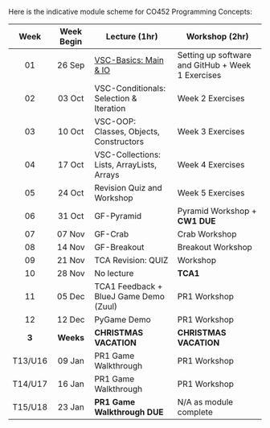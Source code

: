 
Here is the indicative module scheme for CO452 Programming Concepts:

| Week | Week Begin | Lecture (1hr) | Workshop (2hr) |
| :---: | :---: | ---- | ---- |
| 01 | 26 Sep | [VSC-Basics: Main & IO](https://github.com/BNU-CO452/Java-Apps/blob/main/docs/CO452%20Lecture%201%20-%20Basics%2C%20Main%2C%20IO.pdf) | Setting up software and GitHub + Week 1 Exercises |  
| 02 | 03 Oct | VSC-Conditionals: Selection & Iteration | Week 2 Exercises |
| 03 | 10 Oct | VSC-OOP: Classes, Objects, Constructors | Week 3 Exercises |
| 04 | 17 Oct | VSC-Collections: Lists, ArrayLists, Arrays | Week 4 Exercises |
| 05 | 24 Oct | Revision Quiz and Workshop | Week 5 Exercises | 
| 06 | 31 Oct | GF-Pyramid | Pyramid Workshop + **CW1 DUE** |  
| 07 | 07 Nov | GF-Crab | Crab Workshop |
| 08 | 14 Nov | GF-Breakout | Breakout Workshop | 
| 09 | 21 Nov | TCA Revision: QUIZ | Workshop |  
| 10 | 28 Nov | No lecture | **TCA1** | 
| 11 | 05 Dec | TCA1 Feedback + BlueJ Game Demo (Zuul) | PR1 Workshop |  
| 12 | 12 Dec | PyGame Demo | PR1 Workshop | 
| **3** | **Weeks** | **CHRISTMAS VACATION** | **CHRISTMAS VACATION** | 
| T13/U16 | 09 Jan | PR1 Game Walkthrough | PR1 Workshop |  
| T14/U17 | 16 Jan | PR1 Game Walkthrough  | PR1 Workshop |
| T15/U18 | 23 Jan | **PR1 Game Walkthrough DUE** | N/A as module complete | 